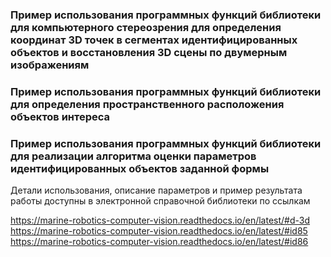 ### Пример использования программных функций библиотеки для компьютерного стереозрения для определения координат 3D точек в сегментах идентифицированных объектов и восстановления 3D сцены по двумерным изображениям
### Пример использования программных функций библиотеки для определения пространственного расположения объектов интереса
### Пример использования программных функций библиотеки для реализации алгоритма оценки параметров идентифицированных объектов заданной формы
Детали использования, описание параметров и пример результата работы доступны в электронной справочной библиотеки по ссылкам

https://marine-robotics-computer-vision.readthedocs.io/en/latest/#d-3d
https://marine-robotics-computer-vision.readthedocs.io/en/latest/#id85
https://marine-robotics-computer-vision.readthedocs.io/en/latest/#id86